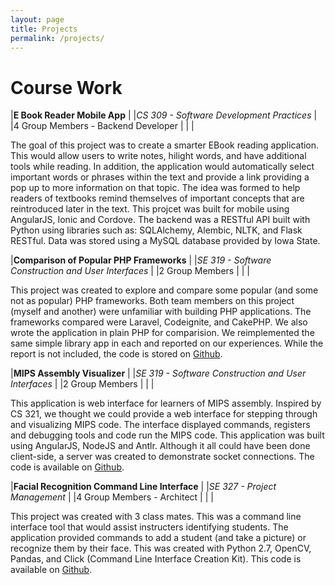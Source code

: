 ```yaml
---
layout: page
title: Projects
permalink: /projects/
---
```


# Course Work


|**E Book Reader Mobile App**                                   |
|*CS 309 - Software Development Practices*                     |
|4 Group Members - Backend Developer                                              |
|                                             |

The goal of this project was to create a smarter EBook reading application.
This would allow users to write notes, hilight words, and have additional
tools while reading. In addition, the application would automatically select
important words or phrases within the text and provide a link providing a
pop up to more information on that topic. The idea was formed to help
readers of textbooks remind themselves of important concepts that are
reintroduced later in the text. This projcet was built for mobile using
AngularJS, Ionic and Cordove. The backend was a RESTful API built with
Python using libraries such as: SQLAlchemy, Alembic, NLTK, and Flask RESTful.
Data was stored using a MySQL database provided by Iowa State.


|**Comparison of Popular PHP Frameworks**                      |
|*SE 319 - Software Construction and User Interfaces*          |
|2 Group Members                                               |
|                                                              |

This project was created to explore and compare some popular (and some not
as popular) PHP frameworks. Both team members on this project (myself and another)
were unfamiliar with building PHP applications. The frameworks compared were
Laravel, Codeignite, and CakePHP. We also wrote the application in plain PHP
for comparision. We reimplemented the same simple library app in each and
reported on our experiences. While the report is not included, the code
is stored on [Github](https://github.com/carterthayer/319Portfolio2).

|**MIPS Assembly Visualizer**                                  |
|*SE 319 - Software Construction and User Interfaces*          |
|2 Group Members                                               |
|                                                              |

This application is web interface for learners of MIPS assembly.
Inspired by CS 321, we thought we could provide a web interface for
stepping through and visualizing MIPS code. The interface displayed
commands, registers and debugging tools and code run the MIPS code.
This application was built using AngularJS, NodeJS and Antlr.
Although it all could have been done client-side, a server was created
to demonstrate socket connections. The code is available on [Github](https://github.com/carterthayer/319Portfolio3).

|**Facial Recognition Command Line Interface**                 |
|*SE 327 - Project Management*                                 |
|4 Group Members - Architect                                   |
|                                                              |

This project was created with 3 class mates. This was a command line interface tool
that would assist instructers identifying students. The application provided
commands to add a student (and take a picture) or recognize them by their face.
This was created with Python 2.7, OpenCV, Pandas, and Click (Command Line Interface Creation Kit).
This code is available on [Github](https://github.com/AlgorithmArchitects/Facial-Recognition).
